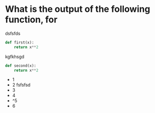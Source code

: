 # What is the output of the following function, for
dsfsfds
```python 
def first(x):
    return x**2
```
kgfkhsgd
```python 
def second(x):
    return x**2
```

- 1
- 2 
fsfsfsd
- 3
- 4
- ^5
- 6